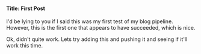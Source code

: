 #### Title: First Post
I'd be lying to you if I said this was my first test of my blog pipeline. However, this is the first one that appears to have succeeded, which is nice.

Ok, didn't quite work. Lets try adding this and pushing it and seeing if it'll work this time.
